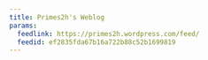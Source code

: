 ```yaml
---
title: Primes2h's Weblog
params:
  feedlink: https://primes2h.wordpress.com/feed/
  feedid: ef2835fda67b16a722b88c52b1699819
---
```

